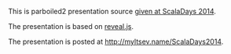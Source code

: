 This is parboiled2 presentation source [given at ScalaDays 2014](https://www.parleys.com/tutorial/meet-parboiled2-a-macro-based-peg-parser-generator-scala-2-10-3).

The presentation is based on [reveal.js](https://github.com/hakimel/reveal.js).

The presentation is posted at http://myltsev.name/ScalaDays2014.
